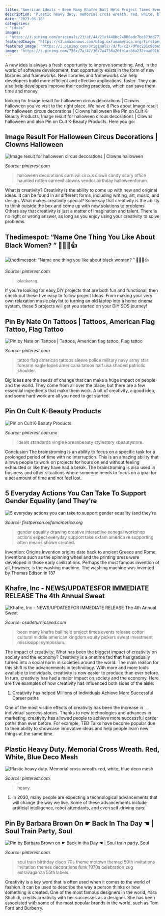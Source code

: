 ```yaml
---
title: "American Ideals ~ Been Many Khafre Ball Held Project Times Events Release Cotton Cultural Middle American Kingdom Equity Pickers Sweat Investment Mississippi Symposium"
description: "Plastic heavy duty. memorial cross wreath. red, white, blue deco mesh"
date: "2023-06-18"
categories:
- "ideas"
images:
- "https://i.pinimg.com/originals/21/af/44/21af448bc24800adc7be823dd773ccf0.jpg"
featuredImage: "https://s3.amazonaws.com/blog.oxfamamerica.org/firstperson/2015/03/senegal-gender-workshop-1220x763.jpg"
featured_image: "https://i.pinimg.com/originals/7d/f8/c2/7df8c201c90be586148e993c17098b7b.jpg"
image: "https://i.pinimg.com/736x/7a/47/36/7a4736a20fe1ac86a232eaa091b70c76.jpg"
---
```



A new idea is always a fresh opportunity to improve something. And, in the world of software development, that opportunity exists in the form of new libraries and frameworks. New libraries and frameworks can help developers build more efficient and effective applications, faster. They can also help developers improve their coding practices, which can save them time and money.

	

		
looking for Image result for halloween circus decorations | Clowns halloween you've visit to the right place. We have 8 Pics about Image result for halloween circus decorations | Clowns halloween like Pin on Cult K-Beauty Products, Image result for halloween circus decorations | Clowns halloween and also Pin on Cult K-Beauty Products. Here you go:
		
    
## Image Result For Halloween Circus Decorations | Clowns Halloween

<img loading=lazy src="https://i.pinimg.com/originals/62/5d/b8/625db8890511fb58e272f158eea892c9.jpg" onerror="this.onerror=null;this.src='https://tse1.mm.bing.net/th?id=OIP.rZkG2mRtoZaYchBkDqCuIgAAAA&amp;pid=15.1';" alt="Image result for halloween circus decorations | Clowns halloween">

_Source: pinterest.com_

>halloween decorations carnival circus clown candy scary office haunted rotten carnevil clowns vendor birthday halloweenforum. 

	

What is creativity?
Creativity is the ability to come up with new and original ideas. It can be found in all different forms, including writing, art, music, and design. What makes creativity special? Some say that creativity is the ability to think outside the box and come up with new solutions to problems. Others say that creativity is just a matter of imagination and talent. There is no right or wrong answer, as long as you enjoy using your creativity to solve problems.

    
## Thedimespot: “Name One Thing You Like About Black Women? ” 👏😀💯👍

<img loading=lazy src="https://i.pinimg.com/originals/4c/25/89/4c2589d63b2ecab5842cd4159d59adb6.jpg" onerror="this.onerror=null;this.src='https://tse1.mm.bing.net/th?id=OIP.d4wzde2CObI8Cx1yq_0dqwHaLH&amp;pid=15.1';" alt="thedimespot: “Name one thing you like about black women? ” 👏😀💯👍">

_Source: pinterest.com_

>blackarag. 

	

If you're looking for easy,DIY projects that are both fun and functional, then check out these five easy to follow project Ideas. From making your very own relaxation music playlist to turning an old laptop into a home cinema system, these 5 projects will get you started on your DIY SOS journey!

    
## Pin By Nate On Tattoos | Tattoos, American Flag Tattoo, Flag Tattoo

<img loading=lazy src="https://i.pinimg.com/originals/b5/3d/a8/b53da8b6270d637a42e41ec197a9c0da.jpg" onerror="this.onerror=null;this.src='https://tse2.mm.bing.net/th?id=OIP.ozbPotd3jHZl8KONBtoWfgHaJ4&amp;pid=15.1';" alt="Pin by Nate on Tattoos | Tattoos, American flag tattoo, Flag tattoo">

_Source: pinterest.com_

>tattoo flag american tattoos sleeve police military navy army star forearm eagle lopes americana tatoos half usa shaded patriotic shoulder. 

	

Big ideas are the seeds of change that can make a huge impact on people and the world. They come from all over the place, but there are a few essential ingredients that make them work. A bit of creativity, a good idea, and some hard work are all you need to get started.

    
## Pin On Cult K-Beauty Products

<img loading=lazy src="https://i.pinimg.com/736x/7a/47/36/7a4736a20fe1ac86a232eaa091b70c76.jpg" onerror="this.onerror=null;this.src='https://tse4.mm.bing.net/th?id=OIP.4MIAKGah9TW7rr4T6ukB7gHaHA&amp;pid=15.1';" alt="Pin on Cult K-Beauty Products">

_Source: pinterest.com.mx_

>ideals standards vingle koreanbeauty stylestory xbeautystore. 

	

Conclusion
The brainstroming is an ability to focus on a specific task for a prolonged period of time with no interruption. This is an amazing ability that allows people to work on projects for hours on end without feeling exhausted or like they have had a break. The brainstroming is also used in business and other situations where someone needs to focus on a goal for a set amount of time and not feel lost.

    
## 5 Everyday Actions You Can Take To Support Gender Equality (and They’re

<img loading=lazy src="https://s3.amazonaws.com/blog.oxfamamerica.org/firstperson/2015/03/senegal-gender-workshop-1220x763.jpg" onerror="this.onerror=null;this.src='https://tse3.mm.bing.net/th?id=OIP.nxrjVg1KVxkWhbHk1KdgdQHaEo&amp;pid=15.1';" alt="5 everyday actions you can take to support gender equality (and they’re">

_Source: firstperson.oxfamamerica.org_

>gender equality drawing creative interactive senegal workshop actions expect everyday support take oxfam america re supporting often means shown created. 

	

Invention: Origins
Invention origins date back to ancient Greece and Rome. Inventions such as the spinning wheel and the printing press were developed in those early civilizations. Perhaps the most famous invention of all, however, is the washing machine. The washing machine was invented by Thomas Edison in 187
    
## Khafre, Inc - NEWS/UPDATES﻿FOR IMMEDIATE RELEASE The 4th Annual Sweat

<img loading=lazy src="http://www.csadeturnipseed.com/yahoo_site_admin/assets/images/columbus_toy_june_2012.149133738_std.jpg" onerror="this.onerror=null;this.src='https://tse4.mm.bing.net/th?id=OIP.h27nUOCWSYHyW-tR8wDGHQHaK4&amp;pid=15.1';" alt="Khafre, Inc - NEWS/UPDATES﻿FOR IMMEDIATE RELEASE The 4th Annual Sweat">

_Source: csadeturnipseed.com_

>been many khafre ball held project times events release cotton cultural middle american kingdom equity pickers sweat investment mississippi symposium. 

	

The impact of creativity: What has been the biggest impact of creativity on society and the economy?
Creativity is a onetime fad that has gradually turned into a social norm in societies around the world. The main reason for this shift is the advancements in technology. With more and more tools available to individuals, creativity is now easier to produce than ever before. In turn, creativity has had a major impact on society and the economy. Here are five examples of how creativity has influenced both sides of the aisle:
1) Creativity has helped Millions of Individuals Achieve More Successful Career paths

One of the most visible effects of creativity has been the increase in individual success stories. Thanks to new technologies and advances in marketing, creativity has allowed people to achieve more successful career paths than ever before. For example, TED Talks have become popular due to their ability to showcase innovative ideas and help people learn new things at the same time.

    
## Plastic Heavy Duty. Memorial Cross Wreath. Red, White, Blue Deco Mesh

<img loading=lazy src="https://i.pinimg.com/originals/21/af/44/21af448bc24800adc7be823dd773ccf0.jpg" onerror="this.onerror=null;this.src='https://tse2.mm.bing.net/th?id=OIP.r7kUdHtUq2aDdzeCiDLq8AHaJ4&amp;pid=15.1';" alt="Plastic heavy duty. Memorial cross wreath. red, white, blue deco mesh">

_Source: pinterest.com_

>heavy. 

	

1. In 2030, many people are expecting a technological advancements that will change the way we live. Some of these advancements include artificial intelligence, robot attendants, and even self-driving cars. 

    
## Pin By Barbara Brown On ☛ Back In Tha Day ☚ | Soul Train Party, Soul

<img loading=lazy src="https://i.pinimg.com/originals/7d/f8/c2/7df8c201c90be586148e993c17098b7b.jpg" onerror="this.onerror=null;this.src='https://tse2.mm.bing.net/th?id=OIP.9v4e2VKdZsjoikKjUA8TMgHaLY&amp;pid=15.1';" alt="Pin by Barbara Brown on ☛ Back in tha Day ☚ | Soul train party, Soul">

_Source: pinterest.com_

>soul train birthday disco 70s theme motown themed 50th invitations invitation themes decorations funk 1970s celebration zug extravaganza 55th labels. 

	

Creativity is a key word that is often used when it comes to the world of fashion. It can be used to describe the way a person thinks or how something is created. One of the most famous designers in the world, Yara Shahidi, credits creativity with her successes as a designer. She has been associated with some of the most popular brands in the world, such as Tom Ford and Burberry.

